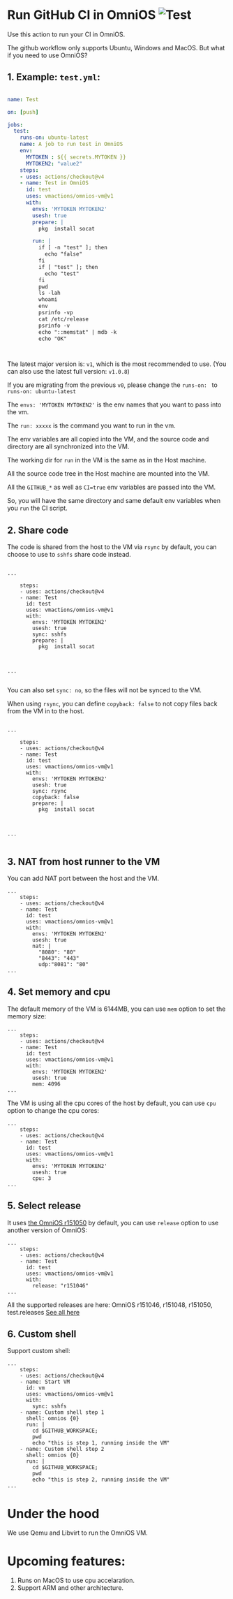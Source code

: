# Run GitHub CI in OmniOS ![Test](https://github.com/vmactions/omnios-vm/workflows/Test/badge.svg)

Use this action to run your CI in OmniOS.

The github workflow only supports Ubuntu, Windows and MacOS. But what if you need to use OmniOS?




## 1. Example: `test.yml`:

```yml

name: Test

on: [push]

jobs:
  test:
    runs-on: ubuntu-latest
    name: A job to run test in OmniOS
    env:
      MYTOKEN : ${{ secrets.MYTOKEN }}
      MYTOKEN2: "value2"
    steps:
    - uses: actions/checkout@v4
    - name: Test in OmniOS
      id: test
      uses: vmactions/omnios-vm@v1
      with:
        envs: 'MYTOKEN MYTOKEN2'
        usesh: true
        prepare: |
          pkg  install socat

        run: |
          if [ -n "test" ]; then
            echo "false"
          fi
          if [ "test" ]; then
            echo "test"
          fi
          pwd
          ls -lah
          whoami
          env
          psrinfo -vp
          cat /etc/release
          psrinfo -v
          echo "::memstat" | mdb -k
          echo "OK"




```


The latest major version is: `v1`, which is the most recommended to use. (You can also use the latest full version: `v1.0.8`)  


If you are migrating from the previous `v0`, please change the `runs-on: ` to `runs-on: ubuntu-latest`


The `envs: 'MYTOKEN MYTOKEN2'` is the env names that you want to pass into the vm.

The `run: xxxxx`  is the command you want to run in the vm.

The env variables are all copied into the VM, and the source code and directory are all synchronized into the VM.

The working dir for `run` in the VM is the same as in the Host machine.

All the source code tree in the Host machine are mounted into the VM.

All the `GITHUB_*` as well as `CI=true` env variables are passed into the VM.

So, you will have the same directory and same default env variables when you `run` the CI script.





## 2. Share code

The code is shared from the host to the VM via `rsync` by default, you can choose to use to `sshfs` share code instead.


```

...

    steps:
    - uses: actions/checkout@v4
    - name: Test
      id: test
      uses: vmactions/omnios-vm@v1
      with:
        envs: 'MYTOKEN MYTOKEN2'
        usesh: true
        sync: sshfs
        prepare: |
          pkg  install socat



...


```

You can also set `sync: no`, so the files will not be synced to the  VM.


When using `rsync`,  you can define `copyback: false` to not copy files back from the VM in to the host.


```

...

    steps:
    - uses: actions/checkout@v4
    - name: Test
      id: test
      uses: vmactions/omnios-vm@v1
      with:
        envs: 'MYTOKEN MYTOKEN2'
        usesh: true
        sync: rsync
        copyback: false
        prepare: |
          pkg  install socat



...


```


## 3. NAT from host runner to the VM

You can add NAT port between the host and the VM.

```
...
    steps:
    - uses: actions/checkout@v4
    - name: Test
      id: test
      uses: vmactions/omnios-vm@v1
      with:
        envs: 'MYTOKEN MYTOKEN2'
        usesh: true
        nat: |
          "8080": "80"
          "8443": "443"
          udp:"8081": "80"
...
```


## 4. Set memory and cpu

The default memory of the VM is 6144MB, you can use `mem` option to set the memory size:

```
...
    steps:
    - uses: actions/checkout@v4
    - name: Test
      id: test
      uses: vmactions/omnios-vm@v1
      with:
        envs: 'MYTOKEN MYTOKEN2'
        usesh: true
        mem: 4096
...
```


The VM is using all the cpu cores of the host by default, you can use `cpu` option to change the cpu cores:

```
...
    steps:
    - uses: actions/checkout@v4
    - name: Test
      id: test
      uses: vmactions/omnios-vm@v1
      with:
        envs: 'MYTOKEN MYTOKEN2'
        usesh: true
        cpu: 3
...
```


## 5. Select release

It uses [the OmniOS r151050](conf/default.release.conf) by default, you can use `release` option to use another version of OmniOS:

```
...
    steps:
    - uses: actions/checkout@v4
    - name: Test
      id: test
      uses: vmactions/omnios-vm@v1
      with:
        release: "r151046"
...
```

All the supported releases are here: OmniOS  r151046, r151048, r151050, test.releases [See all here](conf)



## 6. Custom shell

Support custom shell:

```
...
    steps:
    - uses: actions/checkout@v4
    - name: Start VM
      id: vm
      uses: vmactions/omnios-vm@v1
      with:
        sync: sshfs
    - name: Custom shell step 1
      shell: omnios {0}
      run: |
        cd $GITHUB_WORKSPACE;
        pwd
        echo "this is step 1, running inside the VM"
    - name: Custom shell step 2
      shell: omnios {0}
      run: |
        cd $GITHUB_WORKSPACE;
        pwd
        echo "this is step 2, running inside the VM"
...
```



# Under the hood

We use Qemu and Libvirt to run the OmniOS VM.




# Upcoming features:

1. Runs on MacOS to use cpu accelaration.
2. Support ARM and other architecture.




